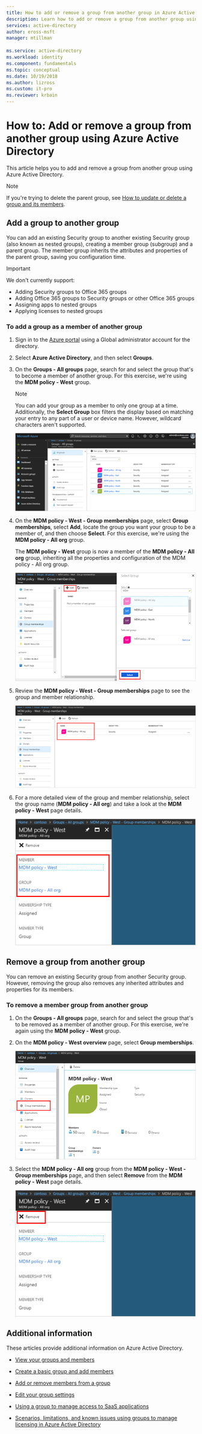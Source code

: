 ```yaml
---
title: How to add or remove a group from another group in Azure Active Directory | Microsoft Docs
description: Learn how to add or remove a group from another group using Azure Active Directory.
services: active-directory
author: eross-msft
manager: mtillman

ms.service: active-directory
ms.workload: identity
ms.component: fundamentals
ms.topic: conceptual
ms.date: 10/19/2018
ms.author: lizross
ms.custom: it-pro
ms.reviewer: krbain
---
```


# How to: Add or remove a group from another group using Azure Active Directory
This article helps you to add and remove a group from another group using Azure Active Directory.

>[!Note]
>If you're trying to delete the parent group, see [How to update or delete a group and its members](active-directory-groups-delete-group.md).

## Add a group to another group
You can add an existing Security group to another existing Security group (also known as nested groups), creating a member group (subgroup) and a parent group. The member group inherits the attributes and properties of the parent group, saving you configuration time.

>[!Important]
>We don't currently support:<ul><li>Adding Security groups to Office 365 groups</li><li>Adding Office 365 groups to Security groups or other Office 365 groups</li><li>Assigning apps to nested groups</li><li>Applying licenses to nested groups</li></ul>

### To add a group as a member of another group

1. Sign in to the [Azure portal](https://portal.azure.com) using a Global administrator account for the directory.

2. Select **Azure Active Directory**, and then select **Groups**.

3. On the **Groups - All groups** page, search for and select the group that's to become a member of another group. For this exercise, we're using the **MDM policy - West** group.

    >[!Note]
    >You can add your group as a member to only one group at a time. Additionally, the **Select Group** box filters the display based on matching your entry to any part of a user or device name. However, wildcard characters aren't supported.

    ![Groups - All groups page with MDM policy - West group selected](media/active-directory-groups-membership-azure-portal/group-all-groups-screen.png)

4. On the **MDM policy - West - Group memberships** page, select **Group memberships**, select **Add**, locate the group you want your group to be a member of, and then choose **Select**. For this exercise, we're using the **MDM policy - All org** group.

    The **MDM policy - West** group is now a member of the **MDM policy - All org** group, inheriting all the properties and configuration of the MDM policy - All org group.

    ![Create a group membership by adding group to another group](media/active-directory-groups-membership-azure-portal/add-group-membership.png)

5. Review the **MDM policy - West - Group memberships** page to see the group and member relationship.

    ![MDM policy - West - Group memberships page showing the parent group](media/active-directory-groups-membership-azure-portal/group-membership-blade.png)

6. For a more detailed view of the group and member relationship, select the group name (**MDM policy - All org**) and take a look at the **MDM policy - West** page details.

    ![Group membership page showing both the member and the group details](media/active-directory-groups-membership-azure-portal/group-membership-review.png)

## Remove a group from another group
You can remove an existing Security group from another Security group. However, removing the group also removes any inherited attributes and properties for its members.

### To remove a member group from another group
1. On the **Groups - All groups** page, search for and select the group that's to be removed as a member of another group. For this exercise, we're again using the **MDM policy - West** group.

2. On the **MDM policy - West overview** page, select **Group memberships**.

    ![MDM policy - West overview page](media/active-directory-groups-membership-azure-portal/group-membership-overview.png)

3. Select the **MDM policy - All org** group from the **MDM policy - West - Group memberships** page, and then select **Remove** from the **MDM policy - West** page details.

    ![Group membership page showing both the member and the group details](media/active-directory-groups-membership-azure-portal/group-membership-remove.png)


## Additional information
These articles provide additional information on Azure Active Directory.

- [View your groups and members](active-directory-groups-view-azure-portal.md)

- [Create a basic group and add members](active-directory-groups-create-azure-portal.md)

- [Add or remove members from a group](active-directory-groups-members-azure-portal.md)

- [Edit your group settings](active-directory-groups-settings-azure-portal.md)

- [Using a group to manage access to SaaS applications](../users-groups-roles/groups-saasapps.md)

- [Scenarios, limitations, and known issues using groups to manage licensing in Azure Active Directory](../users-groups-roles/licensing-group-advanced.md#limitations-and-known-issues)
